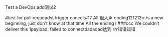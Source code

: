 Test a DevOps add测试2

#test for pull requeadst trigger
concel:#17 All 很大声 ending121212rr is a new beginning, just don't know at that time All the ending i
###ccc
We couldn’t deliver this 1payload: failed to connectdadadad达到
rrr错错错错
